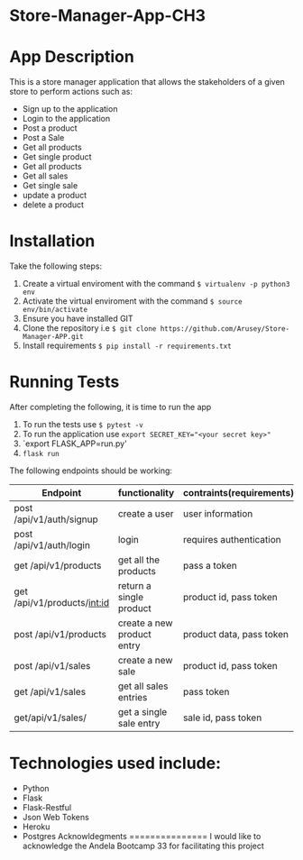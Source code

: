 # Store-Manager-App-CH3
App Description
===============
This is a store manager application that allows the stakeholders of a given store to perform actions such as:
* Sign up to the application
* Login to the application
* Post a product 
* Post a Sale
* Get all products
* Get single product
* Get all products
* Get all sales
* Get single sale
* update a product
* delete a product


Installation
============

Take the following steps:
1. Create a virtual enviroment with the command `$ virtualenv -p python3 env`
1. Activate the virtual enviroment with the command `$ source env/bin/activate`
1. Ensure you have installed GIT
1. Clone the repository i.e `$ git clone https://github.com/Arusey/Store-Manager-APP.git`
1. Install requirements `$ pip install -r requirements.txt`


Running Tests
=============
After completing the following, it is time to run the app
1. To run the tests use `$ pytest -v`
1. To run the application use `export SECRET_KEY="<your secret key>"`
1. `export FLASK_APP=run.py'
1. `flask run`

The following endpoints should be working:

|Endpoint|functionality|contraints(requirements)|
|-------|-------------|----------|
|post /api/v1/auth/signup|create a user|user information|
|post /api/v1/auth/login | login |requires authentication |
|get /api/v1/products| get all the products| pass a token |
|get /api/v1/products/<int:id>|return a single product| product id, pass token|
|post /api/v1/products | create a new product entry| product data, pass token|
|post /api/v1/sales | create a new sale| product id, pass token|
|get /api/v1/sales | get all sales entries| pass token|
|get/api/v1/sales/<saleid>|get a single sale entry| sale id, pass token| 
  
 Technologies used include:
 ==========================
 * Python
 * Flask 
 * Flask-Restful
 * Json Web Tokens
 * Heroku
 * Postgres
 Acknowldegments
 ===============
 I would like to acknowledge the Andela Bootcamp 33 for facilitating this project
 
